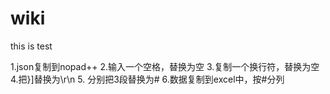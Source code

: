 # wiki
this is test

1.json复制到nopad++
2.输入一个空格，替换为空
3.复制一个换行符，替换为空
4.把}]替换为\r\n
5. 分别把3段替换为#
6.数据复制到excel中，按#分列

